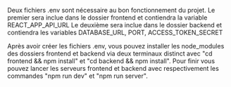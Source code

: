 Deux fichiers .env sont nécessaire au bon fonctionnement du projet.
Le premier sera inclue dans le dossier frontend et contiendra la variable REACT_APP_API_URL
Le deuxième sera inclue dans le dossier backend et contiendra les variables DATABASE_URL, PORT, ACCESS_TOKEN_SECRET

Après avoir créer les fichiers .env, vous pouvez installer les node_modules des dossiers frontend et backend via deux terminaux distinct avec "cd frontend && npm install" et "cd backend && npm install".
Pour finir vous pouvez lancer les serveurs frontend et backend avec respectivement les commandes "npm run dev" et "npm run server".
